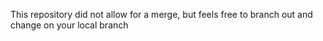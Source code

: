 This repository did not allow for a merge, but feels free to branch out and change on your local branch
